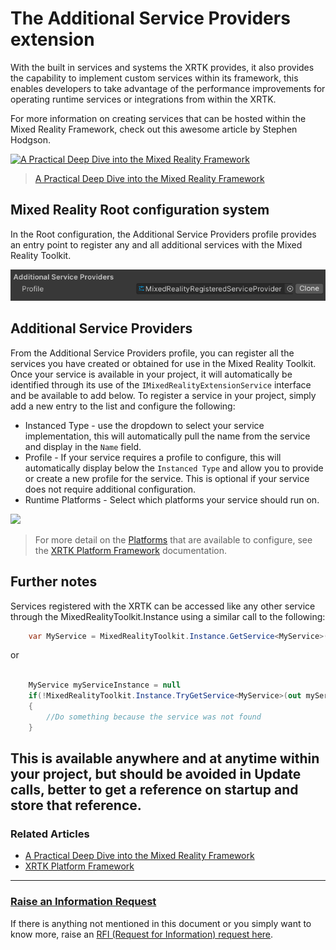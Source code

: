 # The Additional Service Providers extension

With the built in services and systems the XRTK provides, it also provides the capability to implement custom services within its framework, this enables developers to take advantage of the performance improvements for operating runtime services or integrations from within the XRTK.

For more information on creating services that can be hosted within the Mixed Reality Framework, check out this awesome article by Stephen Hodgson.

<a href="https://stephen-hodgson.medium.com/a-practical-deep-dive-into-the-mixed-reality-framework-a26401edb2aa">![[A Practical Deep Dive into the Mixed Reality Framework](https://stephen-hodgson.medium.com/a-practical-deep-dive-into-the-mixed-reality-framework-a26401edb2aa)](https://miro.medium.com/max/1250/1*ebPN0spgicLY4ODa6vB9pg.jpeg)</a>
> [A Practical Deep Dive into the Mixed Reality Framework](https://stephen-hodgson.medium.com/a-practical-deep-dive-into-the-mixed-reality-framework-a26401edb2aa)

## Mixed Reality Root configuration system

In the Root configuration, the Additional Service Providers profile provides an entry point to register any and all additional services with the Mixed Reality Toolkit.

![](/images/Configuration/AdditionalServices/AdditionalServiceProvidersProfile.png)

## Additional Service Providers

From the Additional Service Providers profile, you can register all the services you have created or obtained for use in the Mixed Reality Toolkit.  Once your service is available in your project, it will automatically be identified through its use of the `IMixedRealityExtensionService` interface and be available to add below.  To register a service in your project, simply add a new entry to the list and configure the following:

* Instanced Type - use the dropdown to select your service implementation, this will automatically pull the name from the service and display in the `Name` field.
* Profile - If your service requires a profile to configure, this will automatically display below the `Instanced Type` and allow you to provide or create a new profile for the service.  This is optional if your service does not require additional configuration.
* Runtime Platforms - Select which platforms your service should run on.

![](/images/Configuration/AdditionalServices/AdditionalServiceProvidersList.png.png)

> For more detail on the [Platforms](08-platform-framework.md) that are available to configure, see the [XRTK Platform Framework](08-platform-framework.md) documentation.

## Further notes

Services registered with the XRTK can be accessed like any other service through the MixedRealityToolkit.Instance using a similar call to the following:

```csharp
    var MyService = MixedRealityToolkit.Instance.GetService<MyService>();
```

or

```csharp

    MyService myServiceInstance = null
    if(!MixedRealityToolkit.Instance.TryGetService<MyService>(out myServiceInstance))
    {
        //Do something because the service was not found
    }
```

This is available anywhere and at anytime within your project, but should be avoided in Update calls, better to get a reference on startup and store that reference.
---

### Related Articles

* [A Practical Deep Dive into the Mixed Reality Framework](https://stephen-hodgson.medium.com/a-practical-deep-dive-into-the-mixed-reality-framework-a26401edb2aa)
* [XRTK Platform Framework](08-platform-framework.md)

---

### [**Raise an Information Request**](https://github.com/XRTK/XRTK-Core/issues/new?assignees=&labels=question&template=request_for_information.md&title=)

If there is anything not mentioned in this document or you simply want to know more, raise an [RFI (Request for Information) request here](https://github.com/XRTK/XRTK-Core/issues/new?assignees=&labels=question&template=request_for_information.md&title=).
